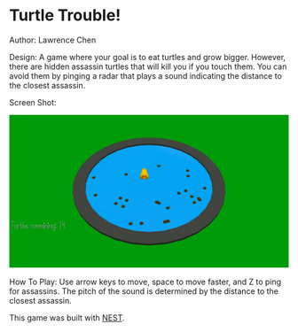# Turtle Trouble!

Author: Lawrence Chen

Design: A game where your goal is to eat turtles and grow bigger. However, there are hidden assassin turtles that will kill you if you touch them. You can avoid them by pinging a radar that plays a sound indicating the distance to the closest assassin.

Screen Shot:

![Screen Shot](screenshot.png)

How To Play:
Use arrow keys to move, space to move faster, and Z to ping for assassins. The pitch of the sound is determined by the distance to the closest assassin.

This game was built with [NEST](NEST.md).
